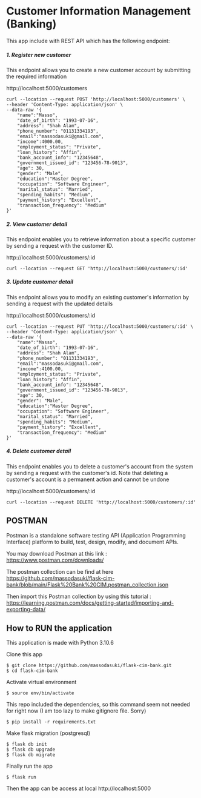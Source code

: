 # Customer Information Management (Banking)

This app include with REST API which has the following endpoint:
 
##### 1. Register new customer

This endpoint allows you to create a new customer account by submitting the required information

http://localhost:5000/customers

```
curl --location --request POST 'http://localhost:5000/customers' \
--header 'Content-Type: application/json' \
--data-raw '{ 
    "name":"Masso",
    "date_of_birth": "1993-07-16",
    "address": "Shah Alam",
    "phone_number": "01131334193",
    "email":"massodasuki@gmail.com",
    "income":4000.00,
    "employment_status": "Private",
    "loan_history": "Affin",
    "bank_account_info": "12345648",
    "government_issued_id": "123456-78-9013",
    "age": 30,
    "gender": "Male",
    "education":"Master Degree",
    "occupation": "Software Engineer",
    "marital_status": "Married",
    "spending_habits": "Medium",
    "payment_history": "Excellent",
    "transaction_frequency": "Medium"
}'
```

##### 2. View customer detail

This endpoint enables you to retrieve information about a specific customer by sending a request with the customer ID. 

http://localhost:5000/customers/:id

```
curl --location --request GET 'http://localhost:5000/customers/:id'
```

##### 3. Update customer detail

This endpoint allows you to modify an existing customer's information by sending a request with the updated details

http://localhost:5000/customers/:id

```
curl --location --request PUT 'http://localhost:5000/customers/:id' \
--header 'Content-Type: application/json' \
--data-raw '{ 
    "name":"Masso",
    "date_of_birth": "1993-07-16",
    "address": "Shah Alam",
    "phone_number": "01131334193",
    "email":"massodasuki@gmail.com",
    "income":4100.00,
    "employment_status": "Private",
    "loan_history": "Affin",
    "bank_account_info": "12345648",
    "government_issued_id": "123456-78-9013",
    "age": 30,
    "gender": "Male",
    "education":"Master Degree",
    "occupation": "Software Engineer",
    "marital_status": "Married",
    "spending_habits": "Medium",
    "payment_history": "Excellent",
    "transaction_frequency": "Medium"
}'
```

##### 4. Delete customer detail

This endpoint enables you to delete a customer's account from the system by sending a request with the customer's id. Note that deleting a customer's account is a permanent action and cannot be undone

http://localhost:5000/customers/:id

```
curl --location --request DELETE 'http://localhost:5000/customers/:id'

```

## POSTMAN

Postman is a standalone software testing API (Application Programming Interface) platform to build, test, design, modify, and document APIs.

You may download Postman at this link : https://www.postman.com/downloads/

The postman collection can be find at here https://github.com/massodasuki/flask-cim-bank/blob/main/Flask%20Bank%20CIM.postman_collection.json

Then import this Postman collection by using this tutorial : https://learning.postman.com/docs/getting-started/importing-and-exporting-data/

## How to RUN the application

This application is made with Python 3.10.6

Clone this app

```
$ git clone https://github.com/massodasuki/flask-cim-bank.git
$ cd flask-cim-bank
```

Activate virtual environment

```
$ source env/bin/activate
```


This repo included the dependencies, so this command seem not needed for right now (I am too lazy to make gitignore file. Sorry)
```
$ pip install -r requirements.txt
```


Make flask migration (postgresql)

```
$ flask db init
$ flask db upgrade
$ flask db migrate
```

Finally run the app 

```
$ flask run
```

Then the app can be access at local http://localhost:5000


